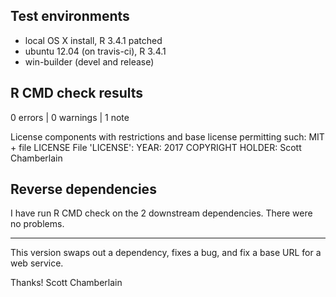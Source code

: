 ## Test environments

* local OS X install, R 3.4.1 patched
* ubuntu 12.04 (on travis-ci), R 3.4.1
* win-builder (devel and release)

## R CMD check results

0 errors | 0 warnings | 1 note

License components with restrictions and base license permitting such:
  MIT + file LICENSE
File 'LICENSE':
  YEAR: 2017
COPYRIGHT HOLDER: Scott Chamberlain

## Reverse dependencies

I have run R CMD check on the 2 downstream dependencies. 
There were no problems.

---

This version swaps out a dependency, fixes a bug, and fix
a base URL for a web service.

Thanks!
Scott Chamberlain
